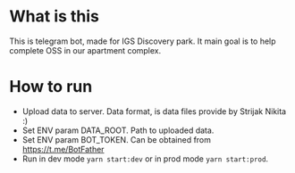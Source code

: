 # What is this
This is telegram bot, made for IGS Discovery park. It main goal is to help complete OSS in our apartment complex.

# How to run
- Upload data to server. Data format, is data files provide by Strijak Nikita :)
- Set ENV param DATA_ROOT. Path to uploaded data.
- Set ENV param BOT_TOKEN. Can be obtained from https://t.me/BotFather
- Run in dev mode `yarn start:dev` or in prod mode `yarn start:prod`.
  